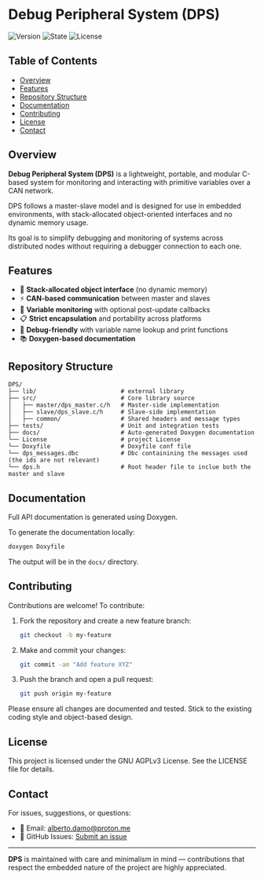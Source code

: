 # Debug Peripheral System (DPS)

![Version](https://img.shields.io/badge/version-3.0.0-blue.svg)
![State](https://img.shields.io/badge/state-stable-green.svg)
![License](https://img.shields.io/badge/license-AGPLv3-blue.svg)

## Table of Contents
- [Overview](#overview)
- [Features](#features)
- [Repository Structure](#repository-structure)
- [Documentation](#documentation)
- [Contributing](#contributing)
- [License](#license)
- [Contact](#contact)

## Overview

**Debug Peripheral System (DPS)** is a lightweight, portable, and modular C-based system for monitoring and interacting with primitive variables over a CAN network.

DPS follows a master-slave model and is designed for use in embedded environments, with stack-allocated object-oriented interfaces and no dynamic memory usage.

Its goal is to simplify debugging and monitoring of systems across distributed nodes without requiring a debugger connection to each one.

## Features

- 🏦 **Stack-allocated object interface** (no dynamic memory)
- ⚡ **CAN-based communication** between master and slaves
- 🔧 **Variable monitoring** with optional post-update callbacks
- 📋 **Strict encapsulation** and portability across platforms
- 🧻 **Debug-friendly** with variable name lookup and print functions
- 📚 **Doxygen-based documentation**

## Repository Structure

```
DPS/
├── lib/                        # external library
├── src/                        # Core library source
│   ├── master/dps_master.c/h   # Master-side implementation
│   ├── slave/dps_slave.c/h     # Slave-side implementation
│   ├── common/                 # Shared headers and message types
├── tests/                      # Unit and integration tests
├── docs/                       # Auto-generated Doxygen documentation
└── License                     # project License
└── Doxyfile                    # Doxyfile conf file
└── dps_messages.dbc            # Dbc containining the messages used (the ids are not relevant)
└── dps.h                       # Root header file to inclue both the master and slave
```

## Documentation

Full API documentation is generated using Doxygen.

To generate the documentation locally:

```sh
doxygen Doxyfile
```

The output will be in the `docs/` directory.

## Contributing

Contributions are welcome! To contribute:

1. Fork the repository and create a new feature branch:

   ```sh
   git checkout -b my-feature
   ```

2. Make and commit your changes:

   ```sh
   git commit -am "Add feature XYZ"
   ```

3. Push the branch and open a pull request:

   ```sh
   git push origin my-feature
   ```

Please ensure all changes are documented and tested. Stick to the existing coding style and object-based design.

## License

This project is licensed under the GNU AGPLv3 License. See the LICENSE file for details.

## Contact

For issues, suggestions, or questions:

- 📧 Email: [alberto.damo@proton.me](mailto:alberto.damo@proton.me)
- 🐞 GitHub Issues: [Submit an issue](https://github.com/mrmonopoly-cyber/DPS/issues)

---

**DPS** is maintained with care and minimalism in mind — contributions that respect the embedded nature of the project are highly appreciated.
